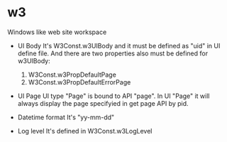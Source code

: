 # w3
Windows like web site workspace

* UI Body
It's W3Const.w3UIBody and it must be defined as "uid" in UI define file.
And there are two properties also must be defined for w3UIBody:
    1. W3Const.w3PropDefaultPage
    2. W3Const.w3PropDefaultErrorPage

* UI Page
UI type "Page" is bound to API "page". In UI "Page" it will always display the page specifyied in get page API by pid.

* Datetime format
It's "yy-mm-dd"

* Log level
It's defined in W3Const.w3LogLevel